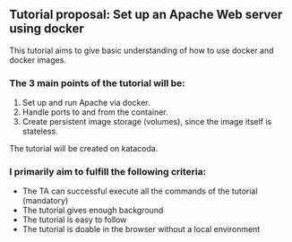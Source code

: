 ## Tutorial proposal: Set up an Apache Web server using docker

This tutorial aims to give basic understanding of how to use docker and docker images.

### The 3 main points of the tutorial will be:

1. Set up and run Apache via docker.
2. Handle ports to and from the container.
3. Create persistent image storage (volumes), since the image itself is stateless.

The tutorial will be created on katacoda.

### I primarily aim to fulfill the following criteria:
* The TA can successful execute all the commands of the tutorial (mandatory)
* The tutorial gives enough background
* The tutorial is easy to follow
* The tutorial is doable in the browser without a local environment
